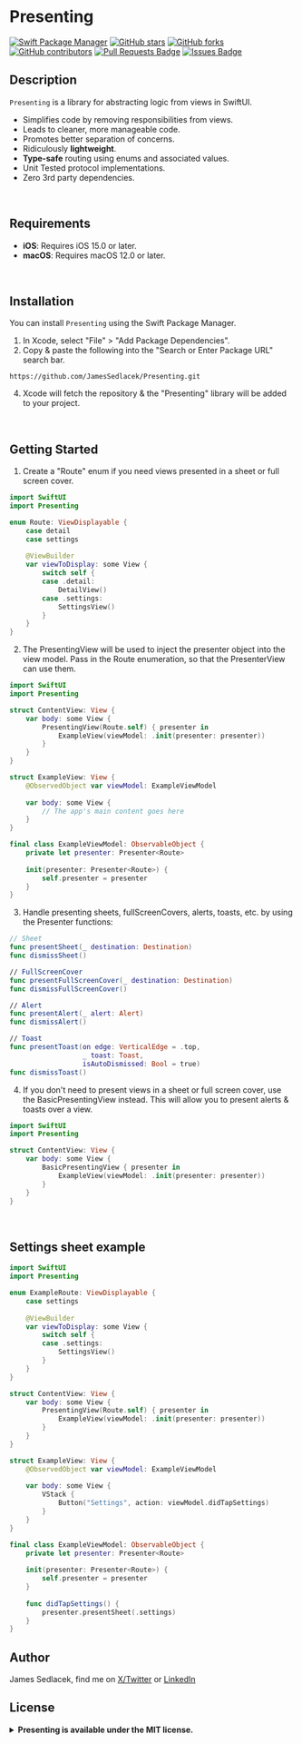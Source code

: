 # Presenting

[![Swift Package Manager](https://img.shields.io/badge/Swift%20Package%20Manager-compatible-brightgreen.svg)](https://github.com/apple/swift-package-manager)
[![GitHub stars](https://img.shields.io/github/stars/JamesSedlacek/Presenting.svg)](https://github.com/JamesSedlacek/Presenting/stargazers)
[![GitHub forks](https://img.shields.io/github/forks/JamesSedlacek/Presenting.svg?color=blue)](https://github.com/JamesSedlacek/Presenting/network)
[![GitHub contributors](https://img.shields.io/github/contributors/JamesSedlacek/Presenting.svg?color=blue)](https://github.com/JamesSedlacek/Presenting/network)
<a href="https://github.com/JamesSedlacek/Presenting/pulls"><img src="https://img.shields.io/github/issues-pr/JamesSedlacek/Presenting" alt="Pull Requests Badge"/></a>
<a href="https://github.com/JamesSedlacek/Presenting/issues"><img src="https://img.shields.io/github/issues/JamesSedlacek/Presenting" alt="Issues Badge"/></a>

## Description

`Presenting` is a library for abstracting logic from views in SwiftUI.
- Simplifies code by removing responsibilities from views.
- Leads to cleaner, more manageable code.
- Promotes better separation of concerns.
- Ridiculously **lightweight**.
- **Type-safe** routing using enums and associated values.
- Unit Tested protocol implementations.
- Zero 3rd party dependencies.

<br>

## Requirements

- **iOS**: Requires iOS 15.0 or later.
- **macOS**: Requires macOS 12.0 or later.

<br>

## Installation

You can install `Presenting` using the Swift Package Manager.

1. In Xcode, select "File" > "Add Package Dependencies".
2. Copy & paste the following into the "Search or Enter Package URL" search bar.
```
https://github.com/JamesSedlacek/Presenting.git
```
4. Xcode will fetch the repository & the "Presenting" library will be added to your project.

<br>

## Getting Started

1. Create a "Route" enum if you need views presented in a sheet or full screen cover. 

``` swift
import SwiftUI
import Presenting

enum Route: ViewDisplayable {
    case detail
    case settings
    
    @ViewBuilder
    var viewToDisplay: some View {
        switch self {
        case .detail:
            DetailView()
        case .settings:
            SettingsView()
        }
    }
}
```

2. The PresentingView will be used to inject the presenter object into the view model. 
Pass in the Route enumeration, so that the PresenterView can use them. 

``` swift
import SwiftUI
import Presenting

struct ContentView: View {
    var body: some View {
        PresentingView(Route.self) { presenter in
            ExampleView(viewModel: .init(presenter: presenter))
        }
    }
}

struct ExampleView: View {
    @ObservedObject var viewModel: ExampleViewModel
    
    var body: some View {
        // The app's main content goes here
    }
}

final class ExampleViewModel: ObservableObject {
    private let presenter: Presenter<Route>
    
    init(presenter: Presenter<Route>) {
        self.presenter = presenter
    }
}

```

3. Handle presenting sheets, fullScreenCovers, alerts, toasts, etc.
by using the Presenter functions:

```swift
// Sheet
func presentSheet(_ destination: Destination)
func dismissSheet()

// FullScreenCover
func presentFullScreenCover(_ destination: Destination)
func dismissFullScreenCover()

// Alert
func presentAlert(_ alert: Alert)
func dismissAlert()

// Toast
func presentToast(on edge: VerticalEdge = .top,
                  _ toast: Toast,
                  isAutoDismissed: Bool = true)
func dismissToast()
```

4. If you don't need to present views in a sheet or full screen cover, use the BasicPresentingView instead.
This will allow you to present alerts & toasts over a view.

``` swift
import SwiftUI
import Presenting

struct ContentView: View {
    var body: some View {
        BasicPresentingView { presenter in
            ExampleView(viewModel: .init(presenter: presenter))
        }
    }
}
```


<br>

## Settings sheet example

``` swift
import SwiftUI
import Presenting

enum ExampleRoute: ViewDisplayable {
    case settings
    
    @ViewBuilder
    var viewToDisplay: some View {
        switch self {
        case .settings:
            SettingsView()
        }
    }
}

struct ContentView: View {
    var body: some View {
        PresentingView(Route.self) { presenter in
            ExampleView(viewModel: .init(presenter: presenter))
        }
    }
}

struct ExampleView: View {
    @ObservedObject var viewModel: ExampleViewModel
    
    var body: some View {
        VStack {
            Button("Settings", action: viewModel.didTapSettings)
        }
    }
}

final class ExampleViewModel: ObservableObject {
    private let presenter: Presenter<Route>
    
    init(presenter: Presenter<Route>) {
        self.presenter = presenter
    }
    
    func didTapSettings() {
        presenter.presentSheet(.settings)
    }
}
```

## Author

James Sedlacek, find me on [X/Twitter](https://twitter.com/jsedlacekjr) or [LinkedIn](https://www.linkedin.com/in/jamessedlacekjr/)

## License

<details>
  <summary><strong>Presenting is available under the MIT license.</strong></summary>
  <br>

Copyright (c) 2023 James Sedlacek

Permission is hereby granted, free of charge, to any person obtaining a copy
of this software and associated documentation files (the "Software"), to deal
in the Software without restriction, including without limitation the rights
to use, copy, modify, merge, publish, distribute, sublicense, and/or sell
copies of the Software, and to permit persons to whom the Software is
furnished to do so, subject to the following conditions:

The above copyright notice and this permission notice shall be included in
all copies or substantial portions of the Software.

THE SOFTWARE IS PROVIDED "AS IS", WITHOUT WARRANTY OF ANY KIND, EXPRESS OR
IMPLIED, INCLUDING BUT NOT LIMITED TO THE WARRANTIES OF MERCHANTABILITY,
FITNESS FOR A PARTICULAR PURPOSE AND NONINFRINGEMENT. IN NO EVENT SHALL THE
AUTHORS OR COPYRIGHT HOLDERS BE LIABLE FOR ANY CLAIM, DAMAGES OR OTHER
LIABILITY, WHETHER IN AN ACTION OF CONTRACT, TORT OR OTHERWISE, ARISING FROM,
OUT OF OR IN CONNECTION WITH THE SOFTWARE OR THE USE OR OTHER DEALINGS IN
THE SOFTWARE.

</details>
